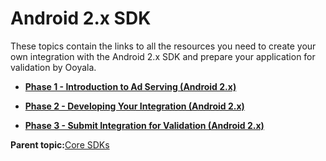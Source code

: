 # Android 2.x SDK

These topics contain the links to all the resources you need to create your own integration with the Android 2.x SDK and prepare your application for validation by Ooyala.

-   **[Phase 1 - Introduction to Ad Serving \(Android 2.x\)](../../../oadtech/ad_serving/dg/android_2_phase1.md)**  

-   **[Phase 2 - Developing Your Integration \(Android 2.x\)](../../../oadtech/ad_serving/dg/android_2_phase2.md)**  

-   **[Phase 3 - Submit Integration for Validation \(Android 2.x\)](../../../oadtech/ad_serving/dg/android_2_phase3.md)**  


**Parent topic:**[Core SDKs](../../../oadtech/ad_serving/dg/core_sdks_intro.md)

